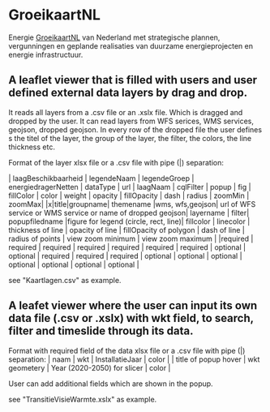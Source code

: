 # GroeikaartNL
Energie [GroeikaartNL](https://rvo-nl.github.io/GroeikaartNL) van Nederland met strategische plannen, vergunningen en geplande realisaties van duurzame energieprojecten en energie infrastructuur.

## A leaflet viewer that is filled with users and user defined external data layers by drag and drop.
It reads all layers from a .csv file or an .xslx file. Which is dragged and dropped by the user. 
It can read layers from WFS serices, WMS services, geojson, dropped geojson. 
In every row of the dropped file the user defines s the titel of the layer, the group of the layer, the filter, the colors, the line thickness etc.


Format of the layer xlsx file or a .csv file with pipe (|) separation:

| laagBeschikbaarheid |	legendeNaam |	legendeGroep |	energiedragerNetten	| dataType |	url |	laagNaam |	cqlFilter |	popup	| fig	| fillColor |	color	| weight	| opacity |	fillOpacity	| dash	| radius |	zoomMin	| zoomMax| 
|x|title|groupname| themename |wms, wfs,geojson| url of WFS service or WMS service or name of dropped geojson| layername | filter| popupfiledname |figure for legend (circle, rect, line)| fillcolor | linecolor | thickness of line | opacity of line |	fillOpacity of polygon	| dash of line	| radius of points |	view zoom minimum	| view zoom maximum | 
|required | required | required | required | required | required | required | optional | optional | required | required | required | optional | optional | optional | optional | optional | optional | optional | 

see "Kaartlagen.csv" as example.


## A leafet viewer where the user can input its own data file (.csv or .xslx) with wkt field, to search, filter and timeslide through its data.

Format with required field of the data xlsx file or a .csv file with pipe (|) separation:
| naam | wkt | InstallatieJaar | color |
| title of popup hover | wkt geometery | Year (2020-2050) for slicer | color |

User can add additional fields which are shown in the popup.

see "TransitieVisieWarmte.xslx" as example.
